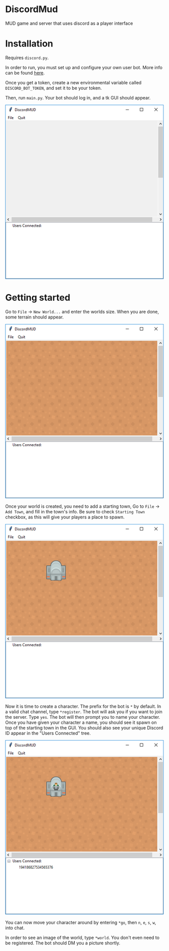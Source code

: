 # DiscordMud
MUD game and server that uses discord as a player interface

# Installation
Requires `discord.py`.

In order to run, you must set up and configure your own user bot. More info can be found 
[here](https://github.com/reactiflux/discord-irc/wiki/Creating-a-discord-bot-&-getting-a-token). 

Once you get a token, create a new environmental variable called `DISCORD_BOT_TOKEN`, and set it to be your token. 

Then, run `main.py`. Your bot should log in, and a tk GUI should appear. 

![main window](./screenshots/1.png)

# Getting started
Go to `File` -> `New World...` and enter the worlds size. When you are done, some terrain should appear. 

![grass window](./screenshots/2.png)

Once your world is created, you need to add a starting town, Go to `File` -> `Add Town`, and fill in the town's info. Be
 sure to check `Starting Town` checkbox, as this will give your players a place to spawn.

![town window](./screenshots/3.png)

Now it is time to create a character. The prefix for the bot is `*` by default. In a valid chat channel, type 
`*register`. The bot will ask you if you want to join the server. Type `yes`. The bot will then prompt you to name your
 character. Once you have given your character a name, you should see it spawn on top of the starting town in the GUI. 
 You should also see your unique Discord ID appear in the "Users Connected" tree.

![character window](./screenshots/4.png)

You can now move your character around by entering `*go`, then `n`, `e`, `s`, `w`, into chat. 

In order to see an image of the world, type `*world`. You don't even need to be registered. The bot should DM you a 
picture shortly. 
